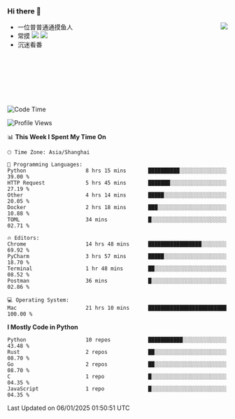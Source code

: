 ### Hi there 👋


<a href="https://github.com/yanlc39">
  <img align="right" src="https://github-readme-stats.vercel.app/api?username=yanlc39&show_icons=true&hide_border=true&icon_color=586069&title_color=a0a9af">
</a>

- 一位普普通通摸鱼人
- 常摸 ![](https://img.shields.io/badge/-Python-3e74a2?style=flat-square&logo=Python&logoColor=fff) ![](https://img.shields.io/badge/-C%2B%2B-brightgreen?style=flat-square)
- 沉迷看番



<br><br><br><br><br><br>


<!--START_SECTION:waka-->
![Code Time](http://img.shields.io/badge/Code%20Time-682%20hrs%2055%20mins-blue)

![Profile Views](http://img.shields.io/badge/Profile%20Views-1-blue)

📊 **This Week I Spent My Time On** 

```text
🕑︎ Time Zone: Asia/Shanghai

💬 Programming Languages: 
Python                   8 hrs 15 mins       ██████████░░░░░░░░░░░░░░░   39.00 % 
HTTP Request             5 hrs 45 mins       ███████░░░░░░░░░░░░░░░░░░   27.19 % 
Other                    4 hrs 14 mins       █████░░░░░░░░░░░░░░░░░░░░   20.05 % 
Docker                   2 hrs 18 mins       ███░░░░░░░░░░░░░░░░░░░░░░   10.88 % 
TOML                     34 mins             █░░░░░░░░░░░░░░░░░░░░░░░░   02.71 % 

🔥 Editors: 
Chrome                   14 hrs 48 mins      █████████████████░░░░░░░░   69.92 % 
PyCharm                  3 hrs 57 mins       █████░░░░░░░░░░░░░░░░░░░░   18.70 % 
Terminal                 1 hr 48 mins        ██░░░░░░░░░░░░░░░░░░░░░░░   08.52 % 
Postman                  36 mins             █░░░░░░░░░░░░░░░░░░░░░░░░   02.86 % 

💻 Operating System: 
Mac                      21 hrs 10 mins      █████████████████████████   100.00 % 
```

**I Mostly Code in Python** 

```text
Python                   10 repos            ███████████░░░░░░░░░░░░░░   43.48 % 
Rust                     2 repos             ██░░░░░░░░░░░░░░░░░░░░░░░   08.70 % 
Go                       2 repos             ██░░░░░░░░░░░░░░░░░░░░░░░   08.70 % 
C                        1 repo              █░░░░░░░░░░░░░░░░░░░░░░░░   04.35 % 
JavaScript               1 repo              █░░░░░░░░░░░░░░░░░░░░░░░░   04.35 % 
```




 Last Updated on 06/01/2025 01:50:51 UTC
<!--END_SECTION:waka-->
